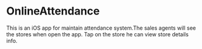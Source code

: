 # OnlineAttendance
This is an iOS app for maintain attendance system.The sales agents will see the stores when open the app. Tap on the store he can view store details info.
